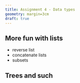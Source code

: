 ```yaml
---
title: Assignment 4 - Data types
geometry: margin=3cm
draft: true
---
```


## More fun with lists

- reverse list
- concatenate lists
- subsets

## Trees and such